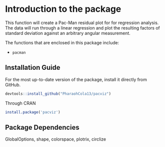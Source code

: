 # Introduction to the package

This function will create a Pac-Man residual plot for for regression analysis. The data will run through a linear regression and plot the resulting factors of standard deviation against an arbitrary angular measurement.


The functions that are enclosed in this package include:
- `pacman`


## Installation Guide
For the most up-to-date version of the package, install it directly from GitHub.

```R
devtools::install_github("PharaohCola13/pacviz")
```
Through CRAN
```R
install.package('pacviz')
```

## Package Dependencies
GlobalOptions, shape, colorspace, plotrix, circlize
